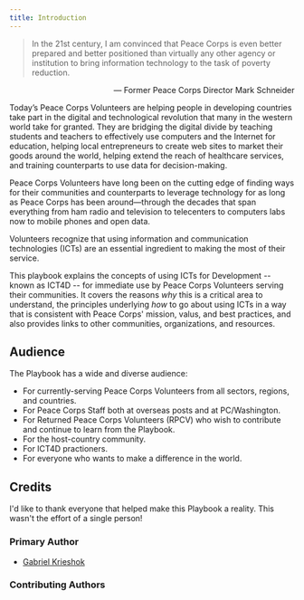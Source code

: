 ```yaml
---
title: Introduction
---
```


> In the 21st century, I am convinced that Peace Corps is even better prepared and better positioned than virtually any other agency or institution to bring information technology to the task of poverty reduction.

<p style="text-align: right;">— Former Peace Corps Director Mark Schneider</p>

Today’s Peace Corps Volunteers are helping people in developing countries take part in the digital and technological revolution that many in the western world take for granted. They are bridging the digital divide by teaching students and teachers to effectively use computers and the Internet for education, helping local entrepreneurs to create web sites to market their goods around the world, helping extend the reach of healthcare services, and training counterparts to use data for decision-making.

Peace Corps Volunteers have long been on the cutting edge of finding ways for their communities and counterparts to leverage technology for as long as Peace Corps has been around—through the decades that span everything from ham radio and television to telecenters to computers labs now to mobile phones and open data.

Volunteers recognize that using information and communication technologies (ICTs) are an essential ingredient to making the most of their service.

This playbook explains the concepts of using ICTs for Development -- known as ICT4D -- for immediate use by Peace Corps Volunteers serving their communities. It covers the reasons *why* this is a critical area to understand, the principles underlying *how* to go about using ICTs in a way that is consistent with Peace Corps' mission, valus, and best practices, and also provides links to other communities, organizations, and resources.

## Audience

The Playbook has a wide and diverse audience:

- For currently-serving Peace Corps Volunteers from all sectors, regions, and countries.
- For Peace Corps Staff both at overseas posts and at PC/Washington.
- For Returned Peace Corps Volunteers (RPCV) who wish to contribute and continue to learn from the Playbook.
- For the host-country community.
- For ICT4D practioners.
- For everyone who wants to make a difference in the world.

## Credits

I'd like to thank everyone that helped make this Playbook a reality. This wasn't the effort of a single person!


### Primary Author

- [Gabriel Krieshok](www.gabrielkrieshok.com)

### Contributing Authors

<!-- - [Matthew McCallister]() : )
- [Stephanie Santoso]() -->